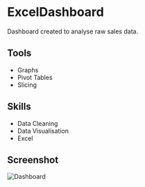 # ExcelDashboard
Dashboard created to analyse raw sales data.

## Tools

- Graphs
- Pivot Tables
- Slicing 


## Skills

- Data Cleaning
- Data Visualisation 
- Excel



## Screenshot
![Dashboard](https://user-images.githubusercontent.com/103888383/206533682-3955cded-481f-4143-bd27-fba5185f2f84.png)
